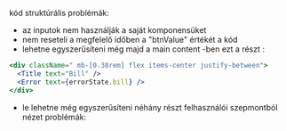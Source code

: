 kód struktúrális problémák:

- az inputok nem használják a saját komponensüket
- nem reseteli a megfelelő időben a "btnValue" értékét a kód
- lehetne egyszerűsíteni még majd a main content -ben ezt a részt :

```jsx
<div className=" mb-[0.38rem] flex items-center justify-between">
  <Title text="Bill" />
  <Error text={errorState.bill} />
</div>
```

- le lehetne még egyszerűsíteni néhány részt
  felhasználói szepmontból nézet problémák:

```

```
